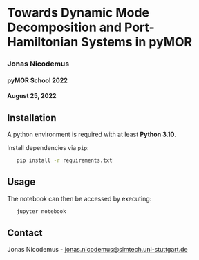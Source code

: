 # Towards Dynamic Mode Decomposition and Port-Hamiltonian Systems in pyMOR

### Jonas Nicodemus

#### pyMOR School 2022

#### August 25, 2022

## Installation
A python environment is required with at least **Python 3.10**.

Install dependencies via `pip`:
```sh
   pip install -r requirements.txt
```

<!-- USAGE EXAMPLES -->
## Usage
The notebook can then be accessed by executing: 
```sh
   jupyter notebook
```

<!-- CONTACT -->
## Contact
Jonas Nicodemus - jonas.nicodemus@simtech.uni-stuttgart.de
